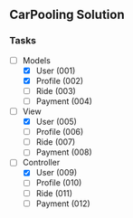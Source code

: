## CarPooling Solution

### Tasks

* [ ] Models
	* [x] User (001)
	* [x] Profile (002)
	* [ ] Ride (003)
	* [ ] Payment (004)

* [ ] View
	* [x] User (005)
	* [ ] Profile (006)
	* [ ] Ride (007)
	* [ ] Payment (008)

* [ ] Controller
	* [x] User (009)
	* [ ] Profile (010)
	* [ ] Ride (011)
	* [ ] Payment (012)